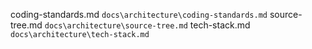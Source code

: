 coding-standards.md `docs\architecture\coding-standards.md`
source-tree.md `docs\architecture\source-tree.md`
tech-stack.md `docs\architecture\tech-stack.md`